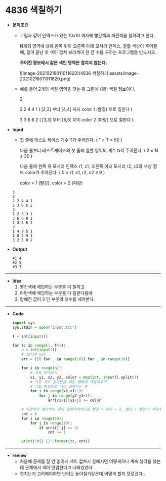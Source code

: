 # 4836 색칠하기

* **문제조건**

  * 그림과 같이 인덱스가 있는 10x10 격자에 빨간색과 파란색을 칠하려고 한다.

    N개의 영역에 대해 왼쪽 위와 오른쪽 아래 모서리 인덱스, 칠할 색상이 주어질 때, 칠이 끝난 후 색이 겹쳐 보라색이 된 칸 수를 구하는 프로그램을 만드시오.

    **주어진 정보에서 같은 색인 영역은 겹치지 않는다.**

     ![image-20210218011011620](4836 색칠하기.assets/image-20210218011011620.png)

  * 예를 들어 2개의 색칠 영역을 갖는 위 그림에 대한 색칠 정보이다.

    2

    2 2 4 4 1 ( [2,2] 부터 [4,4] 까지 color 1 (빨강) 으로 칠한다 )

    3 3 6 6 2 ( [3,3] 부터 [6,6] 까지 color 2 (파랑) 으로 칠한다 )

* **Input**

  * 첫 줄에 테스트 케이스 개수 T가 주어진다.  ( 1 ≤ T ≤ 50 )

    다음 줄부터 테스트케이스의 첫 줄에 칠할 영역의 개수 N이 주어진다. ( 2 ≤ N ≤ 30 )

    다음 줄에 왼쪽 위 모서리 인덱스 r1, c1, 오른쪽 아래 모서리 r2, c2와 색상 정보 color가 주어진다. ( 0 ≤ r1, c1, r2, c2 ≤ 9 )

    color = 1 (빨강), color = 2 (파랑)

  ```
  3
  2
  2 2 4 4 1
  3 3 6 6 2
  3
  1 2 3 3 1
  3 6 6 8 1
  2 3 5 6 2
  3
  1 4 8 5 1
  1 8 3 9 1
  3 2 5 8 2
  ```

* **Output**

  ```
  #1 4
  #2 5
  #3 7
  ```

---

* **Idea**
  1. 빨간색에 해당하는 부분을 다 칠하고
  2. 파란색에 해당하는 부분을 다 칠한다음에
  3. 합해진 값이 3 인 부분의 갯수를 세어본다.

---

* **Code**

  ```python
  import sys
  sys.stdin = open("input.txt")
  
  T = int(input())
  
  for tc in range(1, T+1):
      n = int(input())
      # 10*10 mat.
      arr = [[0 for _ in range(10)] for _ in range(10)]
  
      for i in range(n):
          # 좌표 받아오기
          x1, y1, x2, y2, color = map(int, input().split())
          # 가로 세로 길이만큼 해당 영역에 색칠해주기
          # 가로 방향으로 색이 칠해지는 중
          for i in range(x2-x1+1):
              for j in range(y2-y1+1):
                  arr[x1+i][y1+j] += color
  
      # 파란색과 빨간색이 같이 칠해져야하므로 빨강 + 파랑 = 3, 빨강 + 빨강 + 파랑일 수도 있으니까 3이상으로 조건식 지정
      cnt = 0
      for i in range(10):
          for j in range(10):
              if arr[i][j] == 3:
                  cnt += 1
  
      print("#{} {}".format(tc, cnt))
  
  ```

---

* **review**
  * 처음에 문제를 잘 안 읽어서 색이 겹쳐서 칠해지면 어떻게하나 계속 생각을 했는데 문제에서 색이 안겹친다고 나와있었다
  * 겹치는거 고려해야하면 난이도 높아질거같은데 어떻게 할지 모르겠다..

